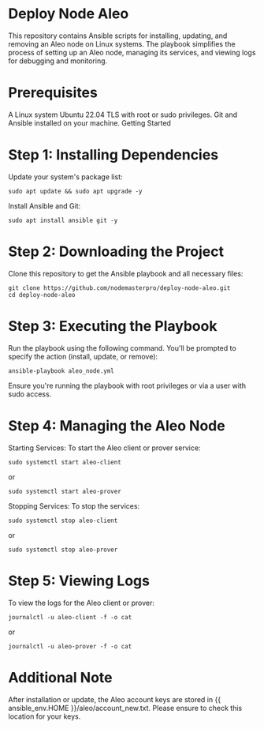 # Deploy Node Aleo

This repository contains Ansible scripts for installing, updating, and removing an Aleo node on Linux systems. The playbook simplifies the process of setting up an Aleo node, managing its services, and viewing logs for debugging and monitoring.

# Prerequisites
A Linux system Ubuntu 22.04 TLS with root or sudo privileges.
Git and Ansible installed on your machine.
Getting Started

# Step 1: Installing Dependencies
Update your system's package list:
```
sudo apt update && sudo apt upgrade -y
```

Install Ansible and Git:
```
sudo apt install ansible git -y
```

# Step 2: Downloading the Project
Clone this repository to get the Ansible playbook and all necessary files:
```
git clone https://github.com/nodemasterpro/deploy-node-aleo.git
cd deploy-node-aleo
```

# Step 3: Executing the Playbook
Run the playbook using the following command. You'll be prompted to specify the action (install, update, or remove):
```
ansible-playbook aleo_node.yml
```
Ensure you're running the playbook with root privileges or via a user with sudo access.

#  Step 4: Managing the Aleo Node
Starting Services:
To start the Aleo client or prover service:

```
sudo systemctl start aleo-client
```
or
```
sudo systemctl start aleo-prover
```
Stopping Services:
To stop the services:
```
sudo systemctl stop aleo-client
```
or
```
sudo systemctl stop aleo-prover
```
#  Step 5: Viewing Logs
To view the logs for the Aleo client or prover:
```
journalctl -u aleo-client -f -o cat
```
or
```
journalctl -u aleo-prover -f -o cat
```
# Additional Note
After installation or update, the Aleo account keys are stored in {{ ansible_env.HOME }}/aleo/account_new.txt. Please ensure to check this location for your keys.